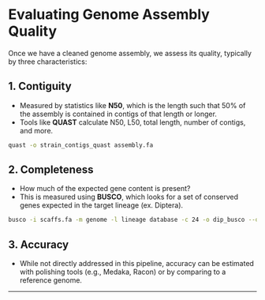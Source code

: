 # Evaluating Genome Assembly Quality

Once we have a cleaned genome assembly, we assess its quality, typically by three characteristics:

## 1. Contiguity
- Measured by statistics like **N50**, which is the length such that 50% of the assembly is contained in contigs of that length or longer.
- Tools like **QUAST** calculate N50, L50, total length, number of contigs, and more.
```bash
quast -o strain_contigs_quast assembly.fa

```

## 2. Completeness
- How much of the expected gene content is present?
- This is measured using **BUSCO**, which looks for a set of conserved genes expected in the target lineage (ex. Diptera).

```bash
busco -i scaffs.fa -m genome -l lineage database -c 24 -o dip_busco --offline
```

## 3. Accuracy
- While not directly addressed in this pipeline, accuracy can be estimated with polishing tools (e.g., Medaka, Racon) or by comparing to a reference genome.

---